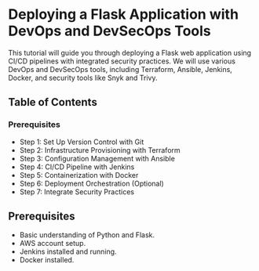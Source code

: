 # Deploying a Flask Application with DevOps and DevSecOps Tools
This tutorial will guide you through deploying a Flask web application using CI/CD pipelines with integrated security practices. We will use various DevOps and DevSecOps tools, including Terraform, Ansible, Jenkins, Docker, and security tools like Snyk and Trivy.

## Table of Contents
### Prerequisites
+ Step 1: Set Up Version Control with Git
+ Step 2: Infrastructure Provisioning with Terraform
+ Step 3: Configuration Management with Ansible
+ Step 4: CI/CD Pipeline with Jenkins
+ Step 5: Containerization with Docker
+ Step 6: Deployment Orchestration (Optional)
+ Step 7: Integrate Security Practices

## Prerequisites
* Basic understanding of Python and Flask.
* AWS account setup.
* Jenkins installed and running.
* Docker installed.
